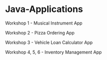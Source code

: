 # Java-Applications

 Workshop 1 - Musical Instrument App
 
 Workshop 2 - Pizza Ordering App

 Workshop 3 - Vehicle Loan Calculator App

 Workshop 4, 5, 6 - Inventory Management App
